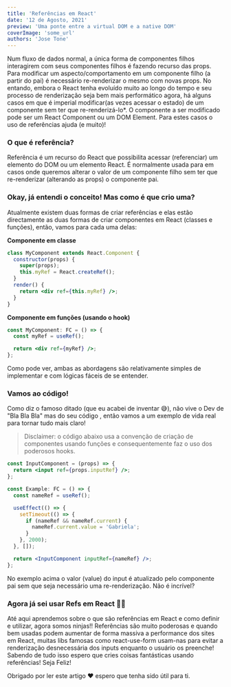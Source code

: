 ```yaml
---
title: 'Referências em React'
date: '12 de Agosto, 2021'
preview: 'Uma ponte entre a virtual DOM e a native DOM'
coverImage: 'some_url'
authors: 'Jose Tone'
---
```


Num fluxo de dados normal, a única forma de componentes filhos interagirem com seus componentes filhos é fazendo recurso das props. Para modificar um aspecto/comportamento em um componente filho (a partir do pai) é necessário re-renderizar o mesmo com novas props. No entando, embora o React tenha evoluído muito ao longo do tempo e seu processo de renderização seja bem mais performático agora, há alguns casos em que é imperial modificar(as vezes acessar o estado) de um componente sem ter que re-renderizá-lo\*. O componente a ser modificado pode ser um React Component ou um DOM Element. Para estes casos o uso de referências ajuda (e muito)!

### O que é referência?

Referência é um recurso do React que possibilita acessar (referenciar) um elemento do DOM ou um elemento React. É normalmente usada para em casos onde queremos alterar o valor de um componente filho sem ter que re-renderizar (alterando as props) o componente pai.

### Okay, já entendi o conceito! Mas como é que crio uma?

Atualmente existem duas formas de criar referências e elas estão directamente as duas formas de criar componentes em React (classes e funções), então, vamos para cada uma delas:

**Componente em classe**

```jsx
class MyComponent extends React.Component {
  constructor(props) {
    super(props);
    this.myRef = React.createRef();
  }
  render() {
    return <div ref={this.myRef} />;
  }
}
```

**Componente em funções (usando o hook)**

```jsx
const MyComponent: FC = () => {
  const myRef = useRef();

  return <div ref={myRef} />;
};
```

Como pode ver, ambas as abordagens são relativamente simples de implementar e com lógicas fáceis de se entender.

### Vamos ao código!

Como diz o famoso ditado (que eu acabei de inventar 😅), não vive o Dev de "Bla Bla Bla" mas do seu código , então vamos a um exemplo de vida real para tornar tudo mais claro!

> Disclaimer: o código abaixo usa a convenção de criação de componentes usando funções e consequentemente faz o uso dos poderosos hooks.

```jsx
const InputComponent = (props) => {
  return <input ref={props.inputRef} />;
};

const Example: FC = () => {
  const nameRef = useRef();

  useEffect(() => {
    setTimeout(() => {
      if (nameRef && nameRef.current) {
        nameRef.current.value = 'Gabriela';
      }
    }, 2000);
  }, []);

  return <InputComponent inputRef={nameRef} />;
};
```

No exemplo acima o valor (value) do input é atualizado pelo componente pai sem que seja necessário uma re-renderização. Não é incrível?

### Agora já sei usar Refs em React 🥷🏽

Até aqui aprendemos sobre o que são referências em React e como definir e utilizar, agora somos ninjas!! Referências são muito poderosas e quando bem usadas podem aumentar de forma massiva a performance dos sites em React, muitas libs famosas como react-use-form usam-nas para evitar a renderização desnecessária dos inputs enquanto o usuário os preenche! Sabendo de tudo isso espero que cries coisas fantásticas usando referências! Seja Feliz!

Obrigado por ler este artigo ❤️ espero que tenha sido útil para ti.
